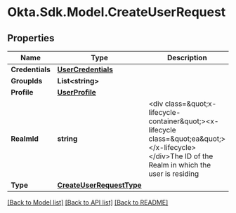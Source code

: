 # Okta.Sdk.Model.CreateUserRequest

## Properties

Name | Type | Description | Notes
------------ | ------------- | ------------- | -------------
**Credentials** | [**UserCredentials**](UserCredentials.md) |  | [optional] 
**GroupIds** | **List&lt;string&gt;** |  | [optional] 
**Profile** | [**UserProfile**](UserProfile.md) |  | 
**RealmId** | **string** | &lt;div class&#x3D;\&quot;x-lifecycle-container\&quot;&gt;&lt;x-lifecycle class&#x3D;\&quot;ea\&quot;&gt;&lt;/x-lifecycle&gt;&lt;/div&gt;The ID of the Realm in which the user is residing | [optional] 
**Type** | [**CreateUserRequestType**](CreateUserRequestType.md) |  | [optional] 

[[Back to Model list]](../README.md#documentation-for-models) [[Back to API list]](../README.md#documentation-for-api-endpoints) [[Back to README]](../README.md)

